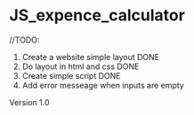 # JS_expence_calculator

//TODO:

1. Create a website simple layout DONE
2. Do layout in html and css DONE
3. Create simple script DONE
4. Add error messeage when inputs are empty

Version 1.0
